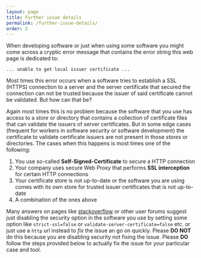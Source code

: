 ```yaml
---
layout: page
title: Further issue details
permalink: /further-issue-details/
order: 2
---
```


When developing software or just when using some software you might come across a cryptic error message that contains the error string this web page is dedicated to:

```shell
... unable to get local issuer certificate ...
```

Most times this error occurs when a software tries to establish a SSL (HTTPS) connection to a server and the server certificate that secured the connection can not be trusted because the issuer of said certificate cannot be validated. But how can that be?

Again most times this is no problem because the software that you use has access to a *store* or directory that contains a collection of certificate files that can validate the issuers of server certificates. But in some edge cases (frequent for workers in software security or software development) the certificate to validate certificate issuers are not present in those *stores* or directories. The cases when this happens is most times one of the following:

1. You use so-called **Self-Signed-Certificate** to secure a HTTP connection
2. Your company uses secure Web Proxy that performs **SSL interception** for certain HTTP connections
3. Your certificate store is not up-to-date or the software you are using comes with its own store for trusted issuer certificates that is not up-to-date
4. A combination of the ones above

Many answers on pages like [stackoverflow](https://stackoverflow.com) or other user forums suggest just disabling the security option in the software you use by setting some option like `strict-ssl=false` or `validate-server-certificate=false` etc. or just use a `http` url instead to *fix* the issue an go on quickly. Please **DO NOT** do this because you are disabling security not fixing the issue. Please **DO** follow the steps provided below to actually fix the issue for your particular case and tool.

